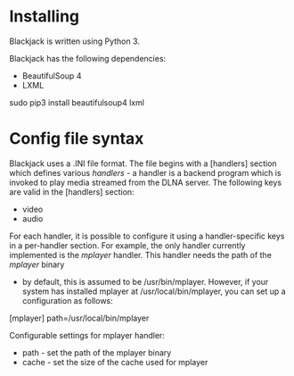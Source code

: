 Installing
==========
Blackjack is written using Python 3.

Blackjack has the following dependencies:
* BeautifulSoup 4
* LXML

sudo pip3 install beautifulsoup4 lxml

Config file syntax
==================

Blackjack uses a .INI file format.  The file begins with a [handlers] section
which defines various _handlers_ - a handler is a backend program which is
invoked to play media streamed from the DLNA server.  The following keys are
valid in the [handlers] section:

 * video
 * audio

For each handler, it is possible to configure it using a handler-specific keys
in a per-handler section.  For example, the only handler currently implemented
is the _mplayer_ handler.  This handler needs the path of the _mplayer_ binary
- by default, this is assumed to be /usr/bin/mplayer.  However, if your system
has installed mplayer at /usr/local/bin/mplayer, you can set up a
configuration as follows:

[mplayer]
path=/usr/local/bin/mplayer

Configurable settings for mplayer handler:
   * path - set the path of the mplayer binary
   * cache - set the size of the cache used for mplayer
